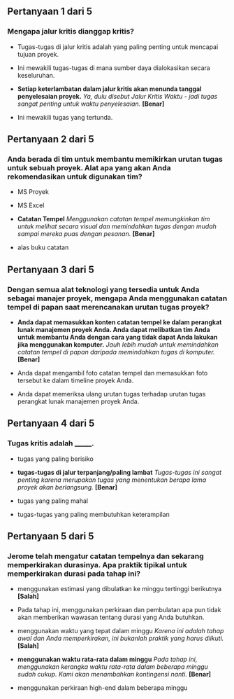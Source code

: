 ## Pertanyaan 1 dari 5
### **Mengapa jalur kritis dianggap kritis?**

- Tugas-tugas di jalur kritis adalah yang paling penting untuk mencapai tujuan proyek.

- Ini mewakili tugas-tugas di mana sumber daya dialokasikan secara keseluruhan.

- **Setiap keterlambatan dalam jalur kritis akan menunda tanggal penyelesaian proyek.** *Ya, dulu disebut Jalur Kritis Waktu - jadi tugas sangat penting untuk waktu penyelesaian.*
**[Benar]**

- Ini mewakili tugas yang tertunda.

## Pertanyaan 2 dari 5

### **Anda berada di tim untuk membantu memikirkan urutan tugas untuk sebuah proyek. Alat apa yang akan Anda rekomendasikan untuk digunakan tim?**


-  MS Proyek

- MS Excel

- **Catatan Tempel** *Menggunakan catatan tempel memungkinkan tim untuk melihat secara visual dan memindahkan tugas dengan mudah sampai mereka puas dengan pesanan.* **[Benar]**

- alas buku catatan

## Pertanyaan 3 dari 5

### **Dengan semua alat teknologi yang tersedia untuk Anda sebagai manajer proyek, mengapa Anda menggunakan catatan tempel di papan saat merencanakan urutan tugas proyek?**


- **Anda dapat memasukkan konten catatan tempel ke dalam perangkat lunak manajemen proyek Anda. Anda dapat melibatkan tim Anda untuk membantu Anda dengan cara yang tidak dapat Anda lakukan jika menggunakan komputer.** *Jauh lebih mudah untuk memindahkan catatan tempel di papan daripada memindahkan tugas di komputer.* **[Benar]**

- Anda dapat mengambil foto catatan tempel dan memasukkan foto tersebut ke dalam timeline proyek Anda.

- Anda dapat memeriksa ulang urutan tugas terhadap urutan tugas perangkat lunak manajemen proyek Anda.

## Pertanyaan 4 dari 5

### **Tugas kritis adalah _____.**


- tugas yang paling berisiko
- **tugas-tugas di jalur terpanjang/paling lambat** *Tugas-tugas ini sangat penting karena merupakan tugas yang menentukan berapa lama proyek akan berlangsung.* **[Benar]**

- tugas yang paling mahal

- tugas-tugas yang paling membutuhkan keterampilan

## Pertanyaan 5 dari 5

### **Jerome telah mengatur catatan tempelnya dan sekarang memperkirakan durasinya. Apa praktik tipikal untuk memperkirakan durasi pada tahap ini?**

- menggunakan estimasi yang dibulatkan ke minggu tertinggi berikutnya **[Salah]**

- Pada tahap ini, menggunakan perkiraan dan pembulatan apa pun tidak akan memberikan wawasan tentang durasi yang Anda butuhkan.

- menggunakan waktu yang tepat dalam minggu *Karena ini adalah tahap awal dan Anda memperkirakan, ini bukanlah praktik yang harus diikuti.* **[Salah]**

- **menggunakan waktu rata-rata dalam minggu** *Pada tahap ini, menggunakan kerangka waktu rata-rata dalam beberapa minggu sudah cukup. Kami akan menambahkan kontingensi nanti.* **[Benar]**

- menggunakan perkiraan high-end dalam beberapa minggu